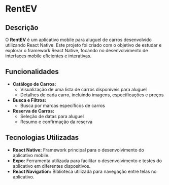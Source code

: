 # RentEV

## Descrição
O **RentEV** é um aplicativo mobile para aluguel de carros desenvolvido utilizando React Native. Este projeto foi criado com o objetivo de estudar e explorar o framework React Native, focando no desenvolvimento de interfaces mobile eficientes e interativas.

## Funcionalidades
- **Catálogo de Carros:**
  - Visualização de uma lista de carros disponíveis para aluguel
  - Detalhes de cada carro, incluindo imagens, especificações e preços
- **Busca e Filtros:**
  - Busca por marcas específicos de carros
- **Reserva de Carros:**
  - Seleção de datas para aluguel
  - Resumo e confirmação da reserva

## Tecnologias Utilizadas
- **React Native:** Framework principal para o desenvolvimento do aplicativo mobile.
- **Expo:** Ferramenta utilizada para facilitar o desenvolvimento e testes do aplicativo em diferentes dispositivos.
- **React Navigation:** Biblioteca utilizada para navegação entre telas no aplicativo.
